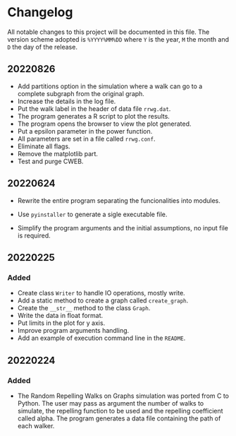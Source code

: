 # Changelog

All notable changes to this project will be documented in this file.
The version scheme adopted is `%YYYY%MM%DD` where `Y` is the year,
`M` the month and `D` the day of the release.

## 20220826

- Add partitions option in the simulation where a walk can
  go to a complete subgraph from the original graph.
- Increase the details in the log file.
- Put the walk label in the header of data file `rrwg.dat`.
- The program generates a R script to plot the results.
- The program opens the browser to view the plot generated.
- Put a epsilon parameter in the power function.
- All parameters are set in a file called `rrwg.conf`.
- Eliminate all flags.
- Remove the matplotlib part.
- Test and purge CWEB.

## 20220624

- Rewrite the entire program separating the funcionalities into
modules.
- Use `pyinstaller` to generate a sigle executable file.

- Simplify the program arguments and the initial assumptions, no input
 file is required.


##  20220225

### Added
- Create class `Writer` to handle IO operations,
mostly write.
- Add a static method to create a graph called
`create_graph`.
- Create the `__str__` method to the class `Graph`.
- Write the data in float format.
- Put limits in the plot for y axis.
- Improve program arguments handling.
- Add an example of execution command line in the `README`.

## 20220224

### Added
- The Random Repelling Walks on Graphs simulation was
ported from C to Python. The user may pass as argument
the number of walks to simulate, the repelling function
to be used and the repelling coefficient called alpha.
The program generates a data file containing the path
of each walker.
